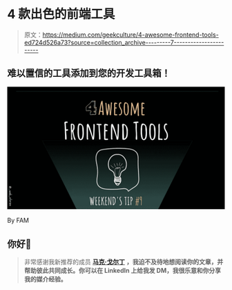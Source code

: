 # 4 款出色的前端工具

> 原文：<https://medium.com/geekculture/4-awesome-frontend-tools-ed724d526a73?source=collection_archive---------7----------------------->

## 难以置信的工具添加到您的开发工具箱！

![](img/c16b409fae7174975bc1e91179b5b90d.png)

By FAM

## 你好👋

> 非常感谢我新推荐的成员 [**马克·戈尔丁**](https://medium.com/u/6af8a79cb4f9?source=post_page-----ed724d526a73--------------------------------) **，我迫不及待地想阅读你的文章，并帮助彼此共同成长。你可以在 LinkedIn 上给我发 DM，我很乐意和你分享我的媒介经验。**